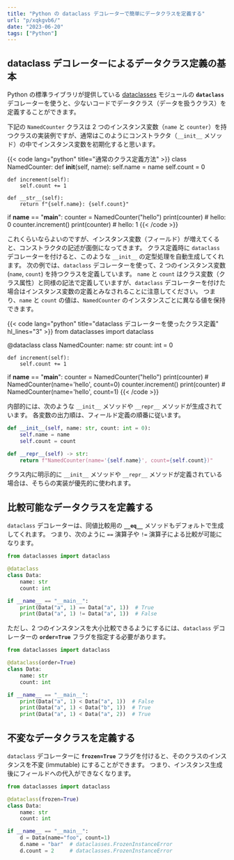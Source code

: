 ```yaml
---
title: "Python の dataclass デコレーターで簡単にデータクラスを定義する"
url: "p/xqkgvb6/"
date: "2023-06-20"
tags: ["Python"]
---
```


dataclass デコレーターによるデータクラス定義の基本
----

Python の標準ライブラリが提供している [dataclasses](https://docs.python.org/ja/3/library/dataclasses.html) モジュールの __`dataclass`__ デコレーターを使うと、少ないコードでデータクラス（データを扱うクラス）を定義することができます。

下記の `NamedCounter` クラスは 2 つのインスタンス変数（`name` と `counter`）を持つクラスの実装例ですが、通常はこのようにコンストラクタ（`__init__` メソッド）の中でインスタンス変数を初期化すると思います。

{{< code lang="python" title="通常のクラス定義方法" >}}
class NamedCounter:
    def __init__(self, name):
        self.name = name
        self.count = 0

    def increment(self):
        self.count += 1

    def __str__(self):
        return f"{self.name}: {self.count}"

if __name__ == "__main__":
    counter = NamedCounter("hello")
    print(counter)  # hello: 0
    counter.increment()
    print(counter)  # hello: 1
{{< /code >}}

これくらいならよいのですが、インスタンス変数（フィールド）が増えてくると、コンストラクタの記述が面倒になってきます。
クラス定義時に `dataclass` デコレーターを付けると、このような `__init__` の定型処理を自動生成してくれます。
次の例では、`dataclass` デコレーターを使って、2 つのインスタンス変数 (`name`, `count`) を持つクラスを定義しています。
`name` と `count` はクラス変数（クラス属性）と同様の記法で定義していますが、`dataclass` デコレーターを付けた場合はインスタンス変数の定義とみなされることに注意してください。
つまり、`name` と `count` の値は、`NamedCounter` のインスタンスごとに異なる値を保持できます。

{{< code lang="python" title="dataclass デコレーターを使ったクラス定義" hl_lines="3" >}}
from dataclasses import dataclass

@dataclass
class NamedCounter:
    name: str
    count: int = 0

    def increment(self):
        self.count += 1

if __name__ == "__main__":
    counter = NamedCounter("hello")
    print(counter)  # NamedCounter(name='hello', count=0)
    counter.increment()
    print(counter)  # NamedCounter(name='hello', count=1)
{{< /code >}}

内部的には、次のような `__init__` メソッドや `__repr__` メソッドが生成されています。
各変数の出力順は、フィールド定義の順番に従います。

```python
def __init__(self, name: str, count: int = 0):
    self.name = name
    self.count = count

def __repr__(self) -> str:
    return f"NamedCounter(name='{self.name}', count={self.count})"
```

クラス内に明示的に `__init__` メソッドや `__repr__` メソッドが定義されている場合は、そちらの実装が優先的に使われます。


比較可能なデータクラスを定義する
----

`dataclass` デコレーターは、同値比較用の __`__eq__`__ メソッドもデフォルトで生成してくれます。
つまり、次のように `==` 演算子や `!=` 演算子による比較が可能になります。

```python
from dataclasses import dataclass

@dataclass
class Data:
    name: str
    count: int

if __name__ == "__main__":
    print(Data("a", 1) == Data("a", 1))  # True
    print(Data("a", 1) != Data("a", 1))  # False
```

ただし、2 つのインスタンスを大小比較できるようにするには、`dataclass` デコレーターの __`order=True`__ フラグを指定する必要があります。

```python
from dataclasses import dataclass

@dataclass(order=True)
class Data:
    name: str
    count: int

if __name__ == "__main__":
    print(Data("a", 1) < Data("a", 1))  # False
    print(Data("a", 1) < Data("b", 1))  # True
    print(Data("a", 1) < Data("a", 2))  # True
```


不変なデータクラスを定義する
----

`dataclass` デコレーターに __`frozen=True`__ フラグを付けると、そのクラスのインスタンスを不変 (immutable) にすることができます。
つまり、インスタンス生成後にフィールドへの代入ができなくなります。

```python
from dataclasses import dataclass

@dataclass(frozen=True)
class Data:
    name: str
    count: int

if __name__ == "__main__":
    d = Data(name="foo", count=1)
    d.name = "bar"  # dataclasses.FrozenInstanceError
    d.count = 2     # dataclasses.FrozenInstanceError
```

